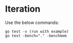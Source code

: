 # Iteration

Use the below commands:

```
go test -v (run with example)
go test -bench="." -benchmem
```
